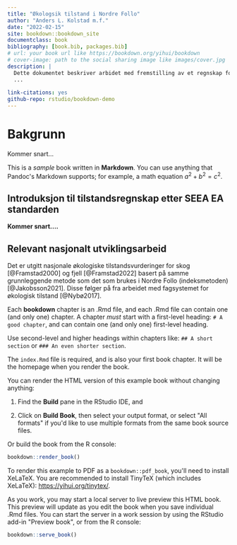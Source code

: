 ```yaml
--- 
title: "Økologsik tilstand i Nordre Follo"
author: "Anders L. Kolstad m.f."
date: "2022-02-15"
site: bookdown::bookdown_site
documentclass: book
bibliography: [book.bib, packages.bib]
# url: your book url like https://bookdown.org/yihui/bookdown
# cover-image: path to the social sharing image like images/cover.jpg
description: |
  Dette dokumentet beskriver arbidet med fremstilling av et regnskap for økologsik tilstand i Nordre Follo kommune, anno 2022.
  ...
  
link-citations: yes
github-repo: rstudio/bookdown-demo
---
```


# Bakgrunn

Kommer snart...

This is a _sample_ book written in **Markdown**. You can use anything that Pandoc's Markdown supports; for example, a math equation $a^2 + b^2 = c^2$.

## Introduksjon til tilstandsregnskap etter SEEA EA standarden

**Kommer snart....**


## Relevant nasjonalt utviklingsarbeid

Det er utgitt nasjonale økologiske tilstandsvurderinger for skog [@Framstad2000] og fjell [@Framstad2022] basert på samme grunnleggende metode som det som brukes i Nordre Follo (indeksmetoden) [@Jakobsson2021]. Disse følger på fra arbeidet med fagsystemet for økologisk tilstand [@Nybø2017].















Each **bookdown** chapter is an .Rmd file, and each .Rmd file can contain one (and only one) chapter. A chapter *must* start with a first-level heading: `# A good chapter`, and can contain one (and only one) first-level heading.

Use second-level and higher headings within chapters like: `## A short section` or `### An even shorter section`.

The `index.Rmd` file is required, and is also your first book chapter. It will be the homepage when you render the book.


You can render the HTML version of this example book without changing anything:

1. Find the **Build** pane in the RStudio IDE, and

1. Click on **Build Book**, then select your output format, or select "All formats" if you'd like to use multiple formats from the same book source files.

Or build the book from the R console:


```r
bookdown::render_book()
```

To render this example to PDF as a `bookdown::pdf_book`, you'll need to install XeLaTeX. You are recommended to install TinyTeX (which includes XeLaTeX): <https://yihui.org/tinytex/>.



As you work, you may start a local server to live preview this HTML book. This preview will update as you edit the book when you save individual .Rmd files. You can start the server in a work session by using the RStudio add-in "Preview book", or from the R console:


```r
bookdown::serve_book()
```



